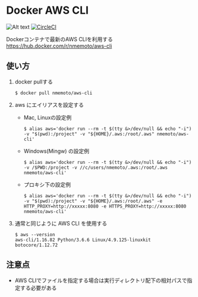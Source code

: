# Docker AWS CLI
![Alt text](https://img.shields.io/badge/version-1.16.197-brightgreen.svg)
[![CircleCI](https://circleci.com/gh/nmemoto/docker-aws-cli/tree/master.svg?style=svg)](https://circleci.com/gh/nmemoto/docker-aws-cli/tree/master)

Dockerコンテナで最新のAWS CLIを利用する
https://hub.docker.com/r/nmemoto/aws-cli

## 使い方
1. docker pullする
    ```
    $ docker pull nmemoto/aws-cli
    ```
1. aws にエイリアスを設定する
    
    - Mac, Linuxの設定例
        ```
        $ alias aws='docker run --rm -t $(tty &>/dev/null && echo "-i") -v "$(pwd):/project" -v "${HOME}/.aws:/root/.aws" nmemoto/aws-cli'
        ```

    - Windows(Mingw) の設定例
        ```
        $ alias aws='docker run --rm -t $(tty &>/dev/null && echo "-i") -v /$PWD:/project -v //c/users/nmemoto/.aws:/root/.aws nmemoto/aws-cli'
        ```

    - プロキシ下の設定例
        ```
        $ alias aws='docker run --rm -t $(tty &>/dev/null && echo "-i") -v "$(pwd):/project" -v "${HOME}/.aws:/root/.aws" -e HTTP_PROXY=http://xxxxx:8080 -e HTTPS_PROXY=http://xxxxx:8080 nmemoto/aws-cli'
        ```

1. 通常と同じように AWS CLI を使用する
    ```
    $ aws --version
    aws-cli/1.16.82 Python/3.6.6 Linux/4.9.125-linuxkit botocore/1.12.72
    ```

## 注意点
- AWS CLIでファイルを指定する場合は実行ディレクトリ配下の相対パスで指定する必要がある
